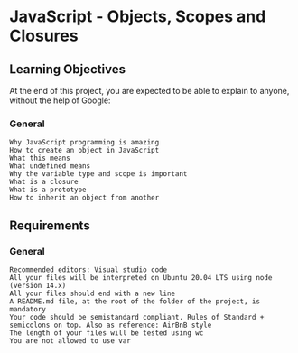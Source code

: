 # JavaScript - Objects, Scopes and Closures
## Learning Objectives

At the end of this project, you are expected to be able to explain to anyone, without the help of Google:
### General

    Why JavaScript programming is amazing
    How to create an object in JavaScript
    What this means
    What undefined means
    Why the variable type and scope is important
    What is a closure
    What is a prototype
    How to inherit an object from another

## Requirements
### General

    Recommended editors: Visual studio code
    All your files will be interpreted on Ubuntu 20.04 LTS using node (version 14.x)
    All your files should end with a new line
    A README.md file, at the root of the folder of the project, is mandatory
    Your code should be semistandard compliant. Rules of Standard + semicolons on top. Also as reference: AirBnB style
    The length of your files will be tested using wc
    You are not allowed to use var
